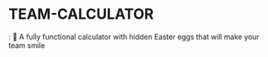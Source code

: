 # TEAM-CALCULATOR
:  🥚 A fully functional calculator with hidden Easter eggs that will make your team smile
